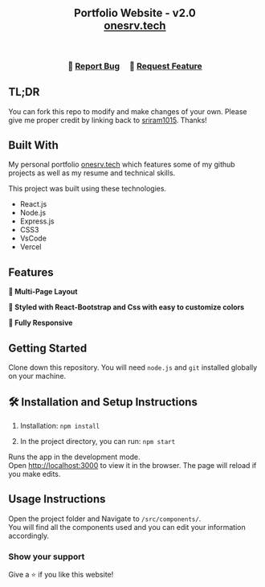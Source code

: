 <h2 align="center">
  Portfolio Website - v2.0<br/>
  <a href="https://www.onesrv.tech/" target="_blank">onesrv.tech</a>
</h2>

<br/>

<center>


</center>

<h3 align="center">
    🔹
    <a href="https://www.onesrv.tech/">Report Bug</a> &nbsp; &nbsp;
    🔹
    <a href="https://www.onesrv.tech/">Request Feature</a>
</h3>

## TL;DR

You can fork this repo to modify and make changes of your own. Please give me proper credit by linking back to [sriram1015](https://www.onesrv.tech/). Thanks!

## Built With

My personal portfolio <a href="https://www.onesrv.tech/" target="_blank">onesrv.tech</a> which features some of my github projects as well as my resume and technical skills.<br/>

This project was built using these technologies.

- React.js
- Node.js
- Express.js
- CSS3
- VsCode
- Vercel

## Features

**📖 Multi-Page Layout**

**🎨 Styled with React-Bootstrap and Css with easy to customize colors**

**📱 Fully Responsive**

## Getting Started

Clone down this repository. You will need `node.js` and `git` installed globally on your machine.

## 🛠 Installation and Setup Instructions

1. Installation: `npm install`

2. In the project directory, you can run: `npm start`

Runs the app in the development mode.\
Open [http://localhost:3000](http://localhost:3000) to view it in the browser.
The page will reload if you make edits.

## Usage Instructions

Open the project folder and Navigate to `/src/components/`. <br/>
You will find all the components used and you can edit your information accordingly.

### Show your support

Give a ⭐ if you like this website!


